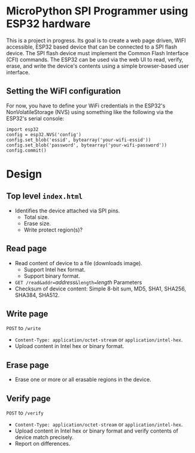# MicroPython SPI Programmer using ESP32 hardware

This is a project in progress. Its goal is to create a web page
driven, WIFI accessible, ESP32 based device that can be connected to a
SPI flash device. The SPI flash device must implement the Common Flash
Interface (CFI) commands. The ESP32 can be used via the web UI to
read, verify, erase, and write the device's contents using a simple
browser-based user interface.

## Setting the WiFI configuration
For now, you have to define your WiFi credentials in the ESP32's
NonVolatileStorage (NVS) using something like the following via the
ESP32's serial console:

```
import esp32
config = esp32.NVS('config')
config.set_blob('essid', bytearray('your-wifi-essid'))
config.set_blob('password', bytearray('your-wifi-password'))
config.commit()
```



# Design
## Top level `index.html`

* Identifies the device attached via SPI pins.
  * Total size.
  * Erase size.
  * Write protect region(s)?

## Read page
* Read content of device to a file (downloads image).
  * Support Intel hex format.
  * Support binary format.
* `GET /read&addr=`_address_`&length=`_length_ Parameters
* Checksum of device content: Simple 8-bit sum, MD5, SHA1, SHA256, SHA384, SHA512.

## Write page
`POST` to `/write`
* `Content-Type: application/octet-stream` or `application/intel-hex`.
* Upload content in Intel hex or binary format.

## Erase page
* Erase one or more or all erasable regions in the device.

## Verify page
`POST` to `/verify`
* `Content-Type: application/octet-stream` or `application/intel-hex`.
* Upload content in Intel hex or binary format and verify contents of device match precisely.
* Report on differences.

